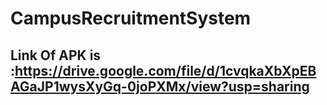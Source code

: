 # CampusRecruitmentSystem
## Link Of APK is :https://drive.google.com/file/d/1cvqkaXbXpEBAGaJP1wysXyGq-0joPXMx/view?usp=sharing
